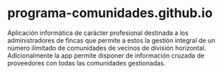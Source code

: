 # programa-comunidades.github.io
Aplicación informática de carácter profesional destinada a los administradores de fincas que permite a estos la gestión integral de un número ilimitado de comunidades de vecinos de división horizontal.
Adicionalmente la app permite disponer de información cruzada de proveedores con todas las comunidades gestionadas.

